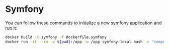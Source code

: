 # Symfony
You can follow these commands to initialize a new symfony application and run it:
```sh
docker build -t symfony -f Dockerfile.symfony .
docker run -it --rm -v ${pwd}:/app -w /app symfony:local bash -c "composer create-project symfony/skeleton hello-world '5.0.*'"
```